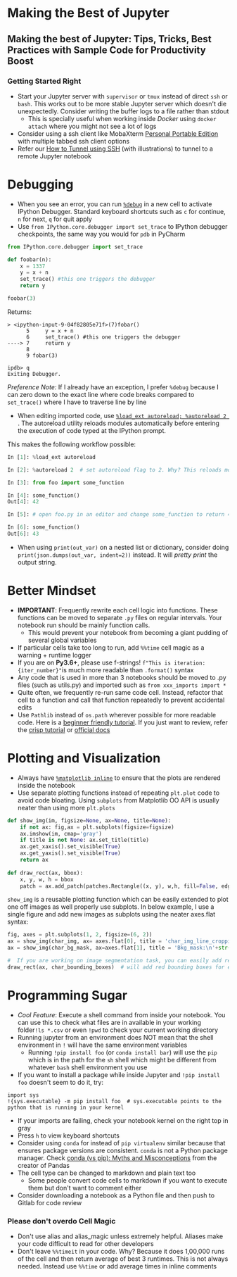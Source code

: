 # Making the Best of Jupyter
Making the best of Jupyter: Tips, Tricks, Best Practices with Sample Code for Productivity Boost
---

### Getting Started Right
- Start your Jupyter server with ```supervisor``` or ```tmux``` instead of direct ```ssh``` or ```bash```. This works out to be more stable Jupyter server which doesn't die unexpectedly. Consider writing the buffer logs to a file rather than stdout
    - This is specially useful when working inside _Docker_ using `docker attach` where you might not see a lot of logs
- Consider using a ssh client like MobaXterm [Personal Portable Edition](https://download.mobatek.net/10520180106182002/MobaXterm_Portable_v10.5.zip) with multiple tabbed ssh client options
- Refer our [How to Tunnel using SSH](https://github.com/NirantK/best-of-jupyter/blob/master/TUNNELING.md) (with illustrations) to tunnel to a remote Jupyter notebook

# Debugging 
- When you see an error, you can run [```%debug```](http://ipython.readthedocs.io/en/stable/interactive/magics.html#magic-debug) in a new cell to activate IPython Debugger. Standard keyboard shortcuts such as ```c``` for continue, ```n``` for next, ```q``` for quit apply
- Use `from IPython.core.debugger import set_trace` to **I**Python debugger checkpoints, the same way you would for `pdb` in PyCharm


```python
from IPython.core.debugger import set_trace

def foobar(n):
    x = 1337
    y = x + n
    set_trace() #this one triggers the debugger
    return y

foobar(3)
```

Returns:

```python-traceback
> <ipython-input-9-04f82805e71f>(7)fobar()
      5     y = x + n
      6     set_trace() #this one triggers the debugger
----> 7     return y
      8 
      9 fobar(3)

ipdb> q
Exiting Debugger.
```

*Preference Note:* If I already have an exception, I prefer `%debug` because I can zero down to the exact line where code breaks compared to ``set_trace()`` where I have to traverse line by line

- When editing imported code, use [```%load_ext autoreload; %autoreload 2 ```](https://ipython.org/ipython-doc/3/config/extensions/autoreload.html). The autoreload utility reloads modules automatically before entering the execution of code typed at the IPython prompt.

This makes the following workflow possible:
```python
In [1]: %load_ext autoreload

In [2]: %autoreload 2  # set autoreload flag to 2. Why? This reloads modules every time before executing the typed Python code

In [3]: from foo import some_function

In [4]: some_function()
Out[4]: 42

In [5]: # open foo.py in an editor and change some_function to return 43

In [6]: some_function()
Out[6]: 43
```
- When using `print(out_var)` on a nested list or dictionary, consider doing `print(json.dumps(out_var, indent=2))` instead. It will _pretty print_ the output string. 

# Better Mindset
- **IMPORTANT**: Frequently rewrite each cell logic into functions. These functions can be moved to separate ```.py``` files on regular intervals. Your notebook run should be mainly function calls. 
    - This would prevent your notebook from becoming a giant pudding of several global variables
- If particular cells take too long to run, add ``%%time`` cell magic as a warning + runtime logger
- If you are on **Py3.6+**, please use f-strings! ```f"This is iteration: {iter_number}"```is much more readable than ```.format()``` syntax
- Any code that is used in more than 3 notebooks should be moved to .py files (such as utils.py) and imported such as ```from xxx_imports import *```
- Quite often, we frequently re-run same code cell. Instead, refactor that cell to a function and call that function repeatedly to prevent accidental edits
- Use ```Pathlib``` instead of ```os.path``` wherever possible for more readable code. Here is a [beginner friendly tutorial](https://medium.com/@ageitgey/python-3-quick-tip-the-easy-way-to-deal-with-file-paths-on-windows-mac-and-linux-11a072b58d5f). If you just want to review, refer the [crisp tutorial](https://jefftriplett.com/2017/pathlib-is-wonderful/) or [official docs](https://docs.python.org/3/library/pathlib.html)

# Plotting and Visualization
- Always have [```%matplotlib inline```](http://ipython.readthedocs.io/en/stable/interactive/plotting.html) to ensure that the plots are rendered inside the notebook
- Use separate plotting functions instead of repeating ``plt.plot`` code to avoid code bloating. Using ``subplots`` from Matplotlib OO API is usually neater than using more ``plt.plots``

```python
def show_img(im, figsize=None, ax=None, title=None):
    if not ax: fig,ax = plt.subplots(figsize=figsize)
    ax.imshow(im, cmap='gray')
    if title is not None: ax.set_title(title)
    ax.get_xaxis().set_visible(True)
    ax.get_yaxis().set_visible(True)
    return ax
    
def draw_rect(ax, bbox):
    x, y, w, h = bbox
    patch = ax.add_patch(patches.Rectangle((x, y), w,h, fill=False, edgecolor='red', lw=2))
```

``show_img`` is a reusable plotting function which can be easily extended to plot one off images as well properly use subplots.
In below example, I use a single figure and add new images as subplots using the neater axes.flat syntax:

```python
fig, axes = plt.subplots(1, 2, figsize=(6, 2))
ax = show_img(char_img, ax= axes.flat[0], title = 'char_img_line_cropping:\n'+str(char_img.shape))
ax = show_img(char_bg_mask, ax=axes.flat[1], title = 'Bkg_mask:\n'+str(char_bg_mask.shape))

#  If you are working on image segmentation task, you can easily add red rectangles per subplot:
draw_rect(ax, char_bounding_boxes)  # will add red bounding boxes for each character
```

# Programming Sugar
- _Cool Feature_: Execute a shell command from inside your notebook. You can use this to check what files are in available in your working folder```!ls *.csv``` or even ```!pwd``` to check your current working directory
- Running jupyter from an environment does NOT mean that the shell environment in `!` will have the same environment variables
    - Running `!pip install foo` (or `conda install bar`) will use the `pip` which is in the path for the `sh` shell which might be different from whatever `bash` shell environment you use
- If you want to install a package while inside Jupyter and `!pip install foo` doesn't seem to do it, try:

```
import sys
!{sys.executable} -m pip install foo  # sys.executable points to the python that is running in your kernel 
```
- If your imports are failing, check your notebook kernel on the right top in gray
- Press ```h``` to view keyboard shortcuts
- Consider using ```conda``` for instead of ```pip virtualenv``` similar because that ensures package versions are consistent. `conda` is not a Python package manager. Check [conda (vs pip): Myths and Misconceptions](https://jakevdp.github.io/blog/2016/08/25/conda-myths-and-misconceptions/) from the creator of Pandas
- The cell type can be changed to markdown and plain text too
    - Some people convert code cells to markdown if you want to execute them but don't want to comment either
- Consider downloading a notebook as a Python file and then push to Gitlab for code review

### Please don't overdo Cell Magic
- Don't use alias and alias_magic unless extremely helpful. Aliases make your code difficult to read for other developers
- Don't leave ```%%timeit``` in your code. Why? Because it does 1,00,000 runs of the cell and then return average of best 3 runtimes. This is not always needed. Instead use ```%%time``` or add average times in inline comments
